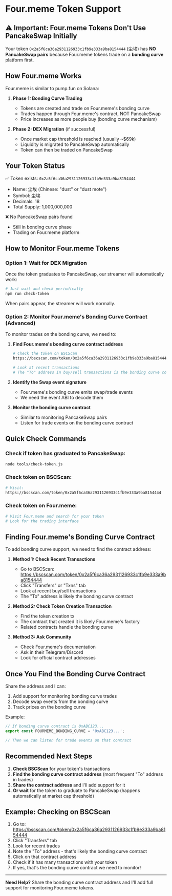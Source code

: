 # Four.meme Token Support

## ⚠️ Important: Four.meme Tokens Don't Use PancakeSwap Initially

Your token `0x2a5f6ca36a2931126933c1fb9e333a9ba8154444` (尘埃) has **NO PancakeSwap pairs** because Four.meme tokens trade on a **bonding curve** platform first.

## How Four.meme Works

Four.meme is similar to pump.fun on Solana:

1. **Phase 1: Bonding Curve Trading**
   - Tokens are created and trade on Four.meme's bonding curve
   - Trades happen through Four.meme's contract, NOT PancakeSwap
   - Price increases as more people buy (bonding curve mechanism)

2. **Phase 2: DEX Migration** (if successful)
   - Once market cap threshold is reached (usually ~$69k)
   - Liquidity is migrated to PancakeSwap automatically
   - Token can then be traded on PancakeSwap

## Your Token Status

✅ Token exists: `0x2a5f6ca36a2931126933c1fb9e333a9ba8154444`
- Name: 尘埃 (Chinese: "dust" or "dust mote")
- Symbol: 尘埃
- Decimals: 18
- Total Supply: 1,000,000,000

❌ No PancakeSwap pairs found
- Still in bonding curve phase
- Trading on Four.meme platform

## How to Monitor Four.meme Tokens

### Option 1: Wait for DEX Migration

Once the token graduates to PancakeSwap, our streamer will automatically work:

```bash
# Just wait and check periodically
npm run check-token
```

When pairs appear, the streamer will work normally.

### Option 2: Monitor Four.meme's Bonding Curve Contract (Advanced)

To monitor trades on the bonding curve, we need to:

1. **Find Four.meme's bonding curve contract address**
   ```bash
   # Check the token on BSCScan
   https://bscscan.com/token/0x2a5f6ca36a2931126933c1fb9e333a9ba8154444
   
   # Look at recent transactions
   # The "To" address in buy/sell transactions is the bonding curve contract
   ```

2. **Identify the Swap event signature**
   - Four.meme's bonding curve emits swap/trade events
   - We need the event ABI to decode them

3. **Monitor the bonding curve contract**
   - Similar to monitoring PancakeSwap pairs
   - Listen for trade events on the bonding curve contract

## Quick Check Commands

### Check if token has graduated to PancakeSwap:
```bash
node tools/check-token.js
```

### Check token on BSCScan:
```bash
# Visit:
https://bscscan.com/token/0x2a5f6ca36a2931126933c1fb9e333a9ba8154444
```

### Check token on Four.meme:
```bash
# Visit Four.meme and search for your token
# Look for the trading interface
```

## Finding Four.meme's Bonding Curve Contract

To add bonding curve support, we need to find the contract address:

1. **Method 1: Check Recent Transactions**
   - Go to BSCScan: https://bscscan.com/token/0x2a5f6ca36a2931126933c1fb9e333a9ba8154444
   - Click "Transfers" or "Txns" tab
   - Look at recent buy/sell transactions
   - The "To" address is likely the bonding curve contract

2. **Method 2: Check Token Creation Transaction**
   - Find the token creation tx
   - The contract that created it is likely Four.meme's factory
   - Related contracts handle the bonding curve

3. **Method 3: Ask Community**
   - Check Four.meme's documentation
   - Ask in their Telegram/Discord
   - Look for official contract addresses

## Once You Find the Bonding Curve Contract

Share the address and I can:
1. Add support for monitoring bonding curve trades
2. Decode swap events from the bonding curve
3. Track prices on the bonding curve

Example:
```javascript
// If bonding curve contract is 0xABC123...
export const FOURMEME_BONDING_CURVE = '0xABC123...';

// Then we can listen for trade events on that contract
```

## Recommended Next Steps

1. **Check BSCScan** for your token's transactions
2. **Find the bonding curve contract address** (most frequent "To" address in trades)
3. **Share the contract address** and I'll add support for it
4. **Or wait** for the token to graduate to PancakeSwap (happens automatically at market cap threshold)

## Example: Checking on BSCScan

1. Go to: https://bscscan.com/token/0x2a5f6ca36a2931126933c1fb9e333a9ba8154444
2. Click "Transfers" tab
3. Look for recent trades
4. Note the "To" address - that's likely the bonding curve contract
5. Click on that contract address
6. Check if it has many transactions with your token
7. If yes, that's the bonding curve contract we need to monitor!

---

**Need Help?** Share the bonding curve contract address and I'll add full support for monitoring Four.meme tokens.


